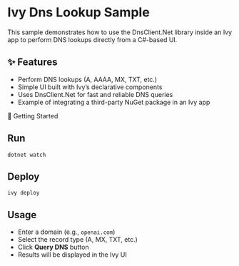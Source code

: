 ﻿# Ivy Dns Lookup Sample

This sample demonstrates how to use the DnsClient.Net
library inside an Ivy
app to perform DNS lookups directly from a C#-based UI.

## ✨ Features

 - Perform DNS lookups (A, AAAA, MX, TXT, etc.)
 - Simple UI built with Ivy’s declarative components
 - Uses DnsClient.Net for fast and reliable DNS queries
 - Example of integrating a third-party NuGet package in an Ivy app

🚀 Getting Started

## Run

```
dotnet watch
```

## Deploy

```
ivy deploy
```


## Usage

 - Enter a domain (e.g., `openai.com`)
 - Select the record type (A, MX, TXT, etc.)
 - Click **Query DNS** button
 - Results will be displayed in the Ivy UI
